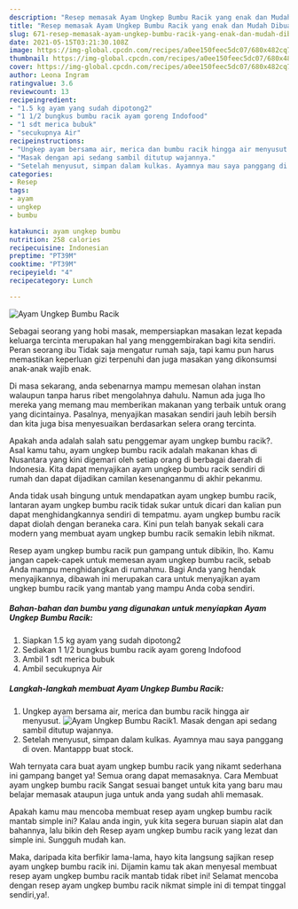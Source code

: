 ```yaml
---
description: "Resep memasak Ayam Ungkep Bumbu Racik yang enak dan Mudah Dibuat"
title: "Resep memasak Ayam Ungkep Bumbu Racik yang enak dan Mudah Dibuat"
slug: 671-resep-memasak-ayam-ungkep-bumbu-racik-yang-enak-dan-mudah-dibuat
date: 2021-05-15T03:21:30.108Z
image: https://img-global.cpcdn.com/recipes/a0ee150feec5dc07/680x482cq70/ayam-ungkep-bumbu-racik-foto-resep-utama.jpg
thumbnail: https://img-global.cpcdn.com/recipes/a0ee150feec5dc07/680x482cq70/ayam-ungkep-bumbu-racik-foto-resep-utama.jpg
cover: https://img-global.cpcdn.com/recipes/a0ee150feec5dc07/680x482cq70/ayam-ungkep-bumbu-racik-foto-resep-utama.jpg
author: Leona Ingram
ratingvalue: 3.6
reviewcount: 13
recipeingredient:
- "1.5 kg ayam yang sudah dipotong2"
- "1 1/2 bungkus bumbu racik ayam goreng Indofood"
- "1 sdt merica bubuk"
- "secukupnya Air"
recipeinstructions:
- "Ungkep ayam bersama air, merica dan bumbu racik hingga air menyusut."
- "Masak dengan api sedang sambil ditutup wajannya."
- "Setelah menyusut, simpan dalam kulkas. Ayamnya mau saya panggang di oven. Mantappp buat stock."
categories:
- Resep
tags:
- ayam
- ungkep
- bumbu

katakunci: ayam ungkep bumbu 
nutrition: 258 calories
recipecuisine: Indonesian
preptime: "PT39M"
cooktime: "PT39M"
recipeyield: "4"
recipecategory: Lunch

---
```



![Ayam Ungkep Bumbu Racik](https://img-global.cpcdn.com/recipes/a0ee150feec5dc07/680x482cq70/ayam-ungkep-bumbu-racik-foto-resep-utama.jpg)

Sebagai seorang yang hobi masak, mempersiapkan masakan lezat kepada keluarga tercinta merupakan hal yang menggembirakan bagi kita sendiri. Peran seorang ibu Tidak saja mengatur rumah saja, tapi kamu pun harus memastikan keperluan gizi terpenuhi dan juga masakan yang dikonsumsi anak-anak wajib enak.

Di masa  sekarang, anda sebenarnya mampu memesan olahan instan walaupun tanpa harus ribet mengolahnya dahulu. Namun ada juga lho mereka yang memang mau memberikan makanan yang terbaik untuk orang yang dicintainya. Pasalnya, menyajikan masakan sendiri jauh lebih bersih dan kita juga bisa menyesuaikan berdasarkan selera orang tercinta. 



Apakah anda adalah salah satu penggemar ayam ungkep bumbu racik?. Asal kamu tahu, ayam ungkep bumbu racik adalah makanan khas di Nusantara yang kini digemari oleh setiap orang di berbagai daerah di Indonesia. Kita dapat menyajikan ayam ungkep bumbu racik sendiri di rumah dan dapat dijadikan camilan kesenanganmu di akhir pekanmu.

Anda tidak usah bingung untuk mendapatkan ayam ungkep bumbu racik, lantaran ayam ungkep bumbu racik tidak sukar untuk dicari dan kalian pun dapat menghidangkannya sendiri di tempatmu. ayam ungkep bumbu racik dapat diolah dengan beraneka cara. Kini pun telah banyak sekali cara modern yang membuat ayam ungkep bumbu racik semakin lebih nikmat.

Resep ayam ungkep bumbu racik pun gampang untuk dibikin, lho. Kamu jangan capek-capek untuk memesan ayam ungkep bumbu racik, sebab Anda mampu menghidangkan di rumahmu. Bagi Anda yang hendak menyajikannya, dibawah ini merupakan cara untuk menyajikan ayam ungkep bumbu racik yang mantab yang mampu Anda coba sendiri.

<!--inarticleads1-->

##### Bahan-bahan dan bumbu yang digunakan untuk menyiapkan Ayam Ungkep Bumbu Racik:

1. Siapkan 1.5 kg ayam yang sudah dipotong2
1. Sediakan 1 1/2 bungkus bumbu racik ayam goreng Indofood
1. Ambil 1 sdt merica bubuk
1. Ambil secukupnya Air




<!--inarticleads2-->

##### Langkah-langkah membuat Ayam Ungkep Bumbu Racik:

1. Ungkep ayam bersama air, merica dan bumbu racik hingga air menyusut.
<img src="https://img-global.cpcdn.com/steps/d1c7731e452f28c6/160x128cq70/ayam-ungkep-bumbu-racik-langkah-memasak-1-foto.jpg" alt="Ayam Ungkep Bumbu Racik">1. Masak dengan api sedang sambil ditutup wajannya.
1. Setelah menyusut, simpan dalam kulkas. Ayamnya mau saya panggang di oven. Mantappp buat stock.




Wah ternyata cara buat ayam ungkep bumbu racik yang nikamt sederhana ini gampang banget ya! Semua orang dapat memasaknya. Cara Membuat ayam ungkep bumbu racik Sangat sesuai banget untuk kita yang baru mau belajar memasak ataupun juga untuk anda yang sudah ahli memasak.

Apakah kamu mau mencoba membuat resep ayam ungkep bumbu racik mantab simple ini? Kalau anda ingin, yuk kita segera buruan siapin alat dan bahannya, lalu bikin deh Resep ayam ungkep bumbu racik yang lezat dan simple ini. Sungguh mudah kan. 

Maka, daripada kita berfikir lama-lama, hayo kita langsung sajikan resep ayam ungkep bumbu racik ini. Dijamin kamu tak akan menyesal membuat resep ayam ungkep bumbu racik mantab tidak ribet ini! Selamat mencoba dengan resep ayam ungkep bumbu racik nikmat simple ini di tempat tinggal sendiri,ya!.

